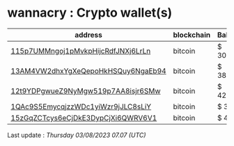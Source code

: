 # wannacry : Crypto wallet(s)

| address | blockchain | Balance |
|---|---|---|
| [115p7UMMngoj1pMvkpHijcRdfJNXj6LrLn](https://www.blockchain.com/explorer/addresses/btc/115p7UMMngoj1pMvkpHijcRdfJNXj6LrLn) | bitcoin | $ 30766 |
| [13AM4VW2dhxYgXeQepoHkHSQuy6NgaEb94](https://www.blockchain.com/explorer/addresses/btc/13AM4VW2dhxYgXeQepoHkHSQuy6NgaEb94) | bitcoin | $ 38664 |
| [12t9YDPgwueZ9NyMgw519p7AA8isjr6SMw](https://www.blockchain.com/explorer/addresses/btc/12t9YDPgwueZ9NyMgw519p7AA8isjr6SMw) | bitcoin | $ 42671 |
| [1QAc9S5EmycqjzzWDc1yiWzr9jJLC8sLiY](https://www.blockchain.com/explorer/addresses/btc/1QAc9S5EmycqjzzWDc1yiWzr9jJLC8sLiY) | bitcoin | $ 3898 |
| [15zGqZCTcys6eCjDkE3DypCjXi6QWRV6V1](https://www.blockchain.com/explorer/addresses/btc/15zGqZCTcys6eCjDkE3DypCjXi6QWRV6V1) | bitcoin | $ 4526 |

Last update : _Thursday 03/08/2023 07.07 (UTC)_

